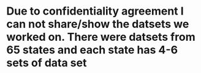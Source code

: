 # Due to confidentiality agreement I can not share/show the datsets we worked on. There were datsets from 65 states and each state has 4-6 sets of data set 

